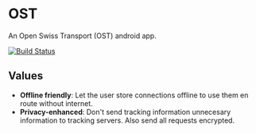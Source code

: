 # OST
An Open Swiss Transport (OST) android app.

[![Build Status](https://travis-ci.org/coffeemakr/OST.svg?branch=master)](https://travis-ci.org/coffeemakr/OST)

## Values

 * **Offline friendly**: 
    Let the user store connections offline to use them en route without internet.
 * **Privacy-enhanced**: 
    Don't send tracking information unnecesary information to tracking servers. Also send all requests encrypted.
